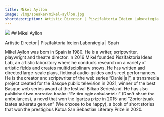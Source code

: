 ```yaml
---
title: Mikel Ayllon
image: /img/speaker/mikel-ayllon.jpg
shortdescription: Artistic Director | Piszifaktoria Ideien Laborategia | Spain
---
```

<img src="/img/speaker/mikel-ayllon.jpg">
## Mikel Ayllon

Artistic Director | Piszifaktoria Ideien Laborategia | Spain

Mikel Ayllon was born in Spain in 1980. He is a writer, scriptwriter, playwright and theatre director. In 2016 Mikel founded Piszifaktoria Ideas Lab, an artistic laboratory where he conducts research on a variety of artistic fields and creates multidisciplinary shows. He has written and directed large-scale plays, fictional audio-guides and street performances. He is the creator and scriptwriter of the web series “Daniel|a|”, a transmedia project created for the Basque public television in 2021, winner of the best Basque web series award at the festival Bilbao Seriesland. He has also published two narrative books: “Ez tiro egin anbulantziei” (Don't shoot the ambulances), a novel that won the Igartza prize in 2015; and “Zoriontsuak izatea aukeratu genuen” (We choose to be happy), a book of short stories that won the prestigious Kutxa San Sebastian Literary Prize in 2020.



